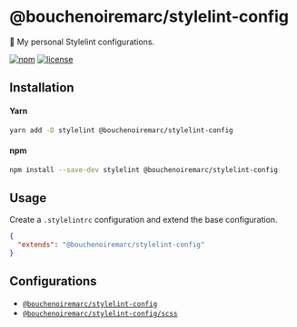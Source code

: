 # @bouchenoiremarc/stylelint-config

🎀 My personal Stylelint configurations.

[![npm](https://img.shields.io/npm/v/@bouchenoiremarc/stylelint-config?color=%230cf)](https://www.npmjs.com/package/@bouchenoiremarc/stylelint-config)
[![license](https://img.shields.io/github/license/bouchenoiremarc/stylelint-config?color=%2385f)](https://github.com/bouchenoiremarc/stylelint-config/blob/main/LICENSE)

## Installation

#### Yarn

```bash
yarn add -D stylelint @bouchenoiremarc/stylelint-config
```

#### npm

```bash
npm install --save-dev stylelint @bouchenoiremarc/stylelint-config
```

## Usage

Create a `.stylelintrc` configuration and extend the base configuration.

```json
{
  "extends": "@bouchenoiremarc/stylelint-config"
}
```

## Configurations

- [`@bouchenoiremarc/stylelint-config`](index.js)
- [`@bouchenoiremarc/stylelint-config/scss`](scss.js)
